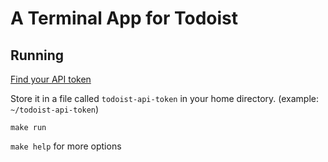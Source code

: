 # A Terminal App for Todoist

## Running

[Find your API token](https://todoist.com/help/articles/find-your-api-token)

Store it in a file called `todoist-api-token` in your home directory. (example: `~/todoist-api-token`)

`make run`


`make help` for more options
